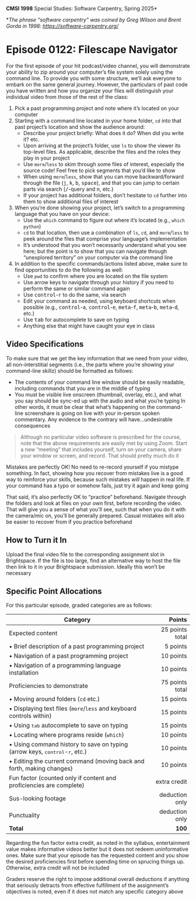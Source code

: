 **CMSI 1998** Special Studies: Software Carpentry, Spring 2025*

*_The phrase “software carpentry” was coined by Greg Wilson and Brent Gorda in 1998:
https://software-carpentry.org/_

# Episode 0122: Filescape Navigator
For the first episode of your hit podcast/video channel, you will demonstrate your ability to zip around your computer’s file system solely using the command line. To provide you with some structure, we’ll ask everyone to embark on the same general journey. However, the particulars of past code you have written and how you organize your files will distinguish your individual video from those of the rest of the class:
1. Pick a past programming project and note where it’s located on your computer
2. Starting with a command line located in your home folder, `cd` into that past project’s location and show the audience around:
   * Describe your project briefly: What does it do? When did you write it? etc.
   * Upon arriving at the project’s folder, use `ls` to show the viewer its top-level files. As applicable, describe the files and the roles they play in your project
   * Use `more`/`less` to skim through some files of interest, especially the source code! Feel free to pick segments that you’d like to show
   * When using `more`/`less`, show that you can move backward/forward through the file (<kbd>j</kbd>, <kbd>k</kbd>, <kbd>b</kbd>, <kbd>space</kbd>), and that you can jump to certain parts via search (<kbd>/</kbd>-query and <kbd>n</kbd>, etc.)
   * If your project has additional folders, don’t hesitate to `cd` further into them to show additional files of interest
3. When you’re done showing your project, let’s switch to a programming language that you have on your device:
   * Use the `which` command to figure out where it’s located (e.g., `which python`)
   * `cd` to that location, then use a combination of `ls`, `cd`, and `more`/`less` to peek around the files that comprise your language’s implementation
   * It’s understood that you won’t necessarily understand what you see here; but the point is to show that you can navigate through “unexplored territory” on your computer via the command line
4. In addition to the specific commands/actions listed above, make sure to find opportunities to do the following as well:
   * Use `pwd` to confirm where you are located on the file system
   * Use arrow keys to navigate through your history if you need to perform the same or similar command again
   * Use <kbd>control</kbd>-<kbd>r</kbd> to do the same, via search
   * Edit your command as needed, using keyboard shortcuts when possible (e.g., <kbd>control</kbd>-<kbd>a</kbd>, <kbd>control</kbd>-<kbd>e</kbd>, <kbd>meta</kbd>-<kbd>f</kbd>, <kbd>meta</kbd>-<kbd>b</kbd>, <kbd>meta</kbd>-<kbd>d</kbd>, etc.)
   * Use <kbd>tab</kbd> for autocomplete to save on typing
   * Anything else that might have caught your eye in class

## Video Specifications
To make sure that we get the key information that we need from your video, all non-interstitial segments (i.e., the parts where you’re showing your command-line skillz) should be formatted as follows:
* The contents of your command line window should be easily readable, including commands that you are in the middle of typing
* You must be visible live onscreen (thumbnail, overlay, etc.), and what you say should be sync-ed up with the audio and what you’re typing
In other words, it must be clear that what’s happening on the command-line screenshare is going on live with your in-person spoken commentary. Any evidence to the contrary will have…undesirable consequences

> Although no particular video software is prescribed for the course, note that the above requirements are easily met by using Zoom. Start a new “meeting” that includes yourself, turn on your camera, share your window or screen, and record. That should pretty much do it

Mistakes are perfectly OK! No need to re-record yourself if you mistype something. In fact, showing how you recover from mistakes live is a good way to reinforce your skills, because such mistakes _will_ happen in real life. If your command has a typo or somehow fails, just try it again and keep going

That said, it’s also perfectly OK to “practice” beforehand. Navigate through the folders and look at files on your own first, before recording the video. That will give you a sense of what you’ll see, such that when you do it with the camera/mic on, you’ll be generally prepared. Casual mistakes will also be easier to recover from if you practice beforehand

## How to Turn it In
Upload the final video file to the corresponding assignment slot in Brightspace. If the file is too large, find an alternative way to host the file then link to it in your Brightspace submission. Ideally this won’t be necessary

## Specific Point Allocations
For this particular episode, graded categories are as follows:

| Category | Points |
| -------- | -----: |
| Expected content | 25 points total |
| • Brief description of a past programming project | 5 points |
| • Navigation of a past programming project | 10 points |
| • Navigation of a programming language installation | 10 points |
| Proficiencies to demonstrate | 75 points total |
| • Moving around folders (`cd` etc.) | 15 points |
| • Displaying text files (`more`/`less` and keyboard controls within) | 15 points |
| • Using <kbd>tab</kbd> autocomplete to save on typing | 15 points |
| • Locating where programs reside (`which`) | 10 points |
| • Using command history to save on typing (arrow keys, <kbd>control</kbd>-<kbd>r</kbd>, etc.) | 10 points |
| • Editing the current command (moving back and forth, making changes) | 10 points |
| Fun factor (counted only if content and proficiencies are complete) | extra credit |
| Sus-looking footage | deduction only |
| Punctuality | deduction only |
| **Total** | **100** |

Regarding the fun factor extra credit, as noted in the syllabus, entertainment value makes informative videos better but it does not redeem uninformative ones. Make sure that your episode has the requested content and you show the desired proficiencies first before spending time on sprucing things up. Otherwise, extra credit will not be included

Graders reserve the right to impose additional overall deductions if anything that seriously detracts from effective fulfillment of the assignment’s objectives is noted, even if it does not match any specific category above

